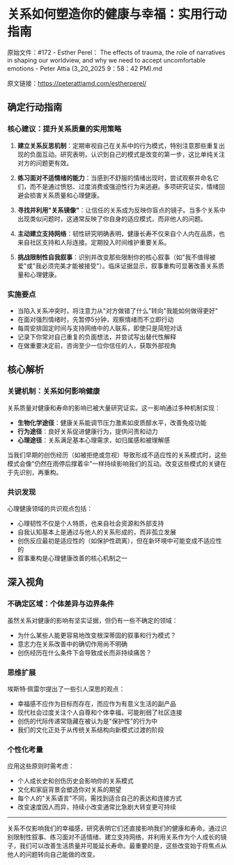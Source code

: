 # 关系如何塑造你的健康与幸福：实用行动指南

原始文件：#172 - Esther Perel： The effects of trauma, the role of narratives in shaping our worldview, and why we need to accept uncomfortable emotions - Peter Attia (3_20_2025 9：58：42 PM).md

原文链接：https://peterattiamd.com/estherperel/

## 确定行动指南

### 核心建议：提升关系质量的实用策略

1. **建立关系反思机制**：定期审视自己在关系中的行为模式，特别注意那些重复出现的负面互动。研究表明，认识到自己的模式是改变的第一步，这比单纯关注对方的问题更有效。

2. **练习面对不适情绪的能力**：当感到不舒服的情绪出现时，尝试观察并命名它们，而不是通过愤怒、过度消费或强迫性行为来逃避。多项研究证实，情绪回避会损害关系质量和心理健康。

3. **寻找并利用"关系镜像"**：让信任的关系成为反映你盲点的镜子。当多个关系中出现类似问题时，这通常反映了你自身的适应模式，而非他人的问题。

4. **主动建立支持网络**：韧性研究明确表明，健康长寿不仅来自个人内在品质，也来自社区支持和人际连接。定期投入时间维护重要关系。

5. **挑战限制性自我叙事**：识别并改变那些限制你的核心叙事（如"我不值得被爱"或"我必须完美才能被接受"）。临床证据显示，叙事重构可显著改善关系质量和心理健康。

### 实施要点

- 当陷入关系冲突时，将注意力从"对方做错了什么"转向"我能如何做得更好"
- 在面对强烈情绪时，先暂停5分钟，观察情绪而不立即行动
- 每周安排固定时间与支持网络中的人联系，即使只是简短对话
- 记录下你常对自己重复的负面想法，并尝试写出替代性解释
- 在做重要决定前，咨询至少一位你信任的人，获取外部视角

## 核心解析

### 关键机制：关系如何影响健康

关系质量对健康和寿命的影响已被大量研究证实。这一影响通过多种机制实现：

- **生物化学途径**：健康关系能调节压力激素如皮质醇水平，改善免疫功能
- **行为途径**：良好关系促进健康行为，提供问责和动力
- **心理途径**：关系满足基本心理需求，如归属感和被理解感

当我们早期的创伤经历（如被拒绝或忽视）导致形成不适应性的关系模式时，这些模式会像"仍然在雨停后撑着伞"一样持续影响我们的互动。改变这些模式的关键在于先识别，再重构。

### 共识发现

心理健康领域的共识观点包括：

- 心理韧性不仅是个人特质，也来自社会资源和外部支持
- 自我认知基本上是通过与他人的关系形成的，而非孤立发展
- 创伤反应最初是适应性的（如保护性疏离），但在新环境中可能变成不适应性的
- 叙事重构是心理健康改善的核心机制之一

## 深入视角

### 不确定区域：个体差异与边界条件

虽然关系对健康的影响有坚实证据，但仍有一些不确定的领域：

- 为什么某些人能更容易地改变根深蒂固的叙事和行为模式？
- 意志力在关系改善中的确切作用尚不明确
- 创伤经历在什么条件下会导致成长而非持续痛苦？

### 思维扩展

埃斯特·佩雷尔提出了一些引人深思的观点：

- 幸福感不应作为目标而存在，而应作为有意义生活的副产品
- 现代社会过度关注个人自尊和个体幸福，可能削弱了社区连接
- 创伤的代际传递常隐藏在被认为是"保护性"的行为中
- 我们的文化正处于从传统关系结构向新模式过渡的阶段

### 个性化考量

应用这些原则时需考虑：

- 个人成长史和创伤历史会影响你的关系模式
- 文化和家庭背景会塑造你对关系的期望
- 每个人的"关系语言"不同，需找到适合自己的表达和连接方式
- 改变速度因人而异，持续小改变通常比急剧大转变更可持续

---

关系不仅影响我们的幸福感，研究表明它们还直接影响我们的健康和寿命。通过识别限制性叙事、练习面对不适情绪、建立支持网络，并利用关系作为个人成长的镜子，我们可以改善生活质量并可能延长寿命。最重要的是，这些改变始于将焦点从他人的问题转向自己能做的改变。